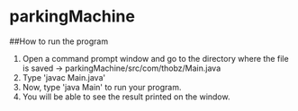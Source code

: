 # parkingMachine

##How to run the program

1. Open a command prompt window and go to the directory where the file is saved -> parkingMachine/src/com/thobz/Main.java
2. Type 'javac Main.java'
3. Now, type 'java Main' to run your program.
4. You will be able to see the result printed on the window.
